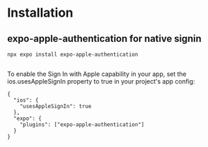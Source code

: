 # Installation

## expo-apple-authentication for native signin

```
npx expo install expo-apple-authentication
```

##

To enable the Sign In with Apple capability in your app, set the ios.usesAppleSignIn property to true in your project's app config:

```
{
  "ios": {
    "usesAppleSignIn": true
  },
  "expo": {
    "plugins": ["expo-apple-authentication"]
  }
}
```
